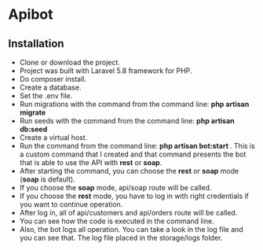# Apibot
## Installation
- Clone or download the project.
- Project was built with Laravel 5.8 framework for PHP.
- Do composer install.
- Create a database.
- Set the .env file.
- Run migrations with the command from the command line: <strong> php artisan migrate </strong>
- Run seeds with the command from the command line: <strong> php artisan db:seed </strong>
- Create a virtual host. 
- Run the command from the command line: <strong> php artisan bot:start </strong>. This is a custom command that I created and that command presents the bot that is able to use the API with <strong>rest</strong> or <strong>soap</strong>.
- After starting the command, you can choose the <strong>rest</strong> or <strong>soap</strong> mode (<strong>soap</strong> is default). 
- If you choose the <strong>soap</strong> mode, api/soap route will be called. 
- If you choose the <strong>rest</strong> mode, you have to log in with right credentials if you want to continue operation.
- After log in, all of api/customers and api/orders route will be called.
- You can see how the code is executed in the command line.
- Also, the bot logs all operation. You can take a look in the log file and you can see that. The log file placed in the storage/logs folder.

